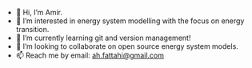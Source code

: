 - 👋 Hi, I’m Amir. 
- 👀 I’m interested in energy system modelling with the focus on energy transition. 
- 🌱 I’m currently learning git and version management! 
- 💞️ I’m looking to collaborate on open source energy system models.
- 📫 Reach me by email: ah.fattahi@gmail.com

<!---
ahfattahi/ahfattahi is a ✨ special ✨ repository because its `README.md` (this file) appears on your GitHub profile.
You can click the Preview link to take a look at your changes.
--->
